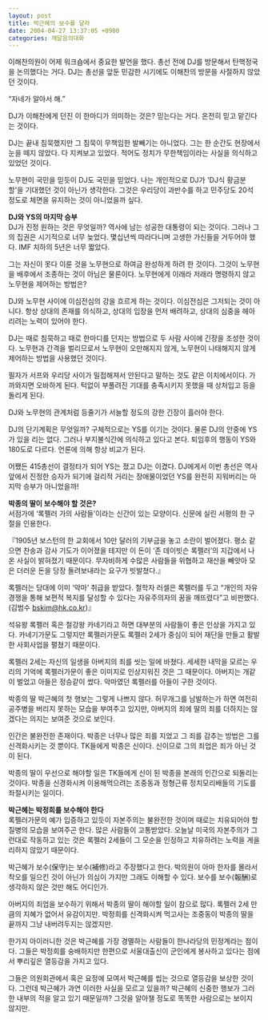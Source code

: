 ```yaml
---
layout: post
title: 박근혜의 보수를 달라
date: 2004-04-27 13:37:05 +0900
categories: 깨달음의대화
---
```

이해찬의원이 어제 워크숍에서 중요한 발언을 했다. 총선 전에 DJ를 방문해서 탄핵정국을 논의했다는 거다. DJ는 총선을 앞둔 민감한 시기에도 이해찬의 방문을 사절하지 않았던 것이다. 

“자네가 알아서 해.”

DJ가 이해찬에게 던진 이 한마디가 의미하는 것은? 믿는다는 거다. 온전히 믿고 맡긴다는 것이다. 

DJ는 끝내 침묵했지만 그 침묵이 무책임한 발빼기는 아니었다. 그는 한 순간도 현장에서 눈을 떼지 않았다. 다 지켜보고 있었다. 적어도 정치가 무한책임이라는 사실을 의식하고 있었던 것이다. 

노무현이 국민을 믿듯이 DJ도 국민을 믿었다. 나는 개인적으로 DJ가 'DJ식 황금분할'을 기대했던 것이 아닌가 생각한다. 그것은 우리당이 과반수를 하고 민주당도 20석 정도로 체면을 유지하는 것이 아니었을까 싶다. 

**DJ와 YS의 마지막 승부**  
DJ가 진정 원하는 것은 무엇일까? 역사에 남는 성공한 대통령이 되는 것이다. 그러나 그의 집권은 시기적으로 너무 늦었다. 몇십년씩 따라다니며 고생한 가신들을 거두어야 했다. IMF 치하의 5년은 너무 짧았다. 

그는 자신이 못다 이룬 것을 노무현으로 하여금 완성하게 하려 한 것이다. 그것이 노무현을 배후에서 조종하는 것이 아님은 물론이다. 노무현에게 이래라 저래라 명령하지 않고 노무현을 제어하는 방법은? 

DJ와 노무현 사이에 이심전심의 강을 흐르게 하는 것이다. 이심전심은 그저되는 것이 아니다. 항상 상대의 존재를 의식하고, 상대의 입장을 먼저 배려하고, 상대의 심중을 헤아리려는 노력이 있어야 한다. 

DJ는 때로 침묵하고 때로 한마디를 던지는 방법으로 두 사람 사이에 긴장을 조성한 것이다. 노무현과 간격을 벌리므로서 노무현이 오만해지지 않게, 노무현이 나태해지지 않게 제어하는 방법을 사용했던 것이다. 

필자가 서프와 우리당 사이가 밀접해져서 안된다고 말하는 것도 같은 이치에서이다. 가까와지면 오바하게 된다. 턱없이 부풀려진 기대를 충족시키지 못했을 때 상처입고 등을 돌리게 된다. 

DJ와 노무현의 관계처럼 등줄기가 서늘할 정도의 강한 긴장이 흘러야 한다. 

DJ의 단기계획은 무엇일까? 구체적으로는 YS를 이기는 것이다. 물론 DJ의 안중에 YS가 있을 리는 없다. 그러나 부지불식간에 의식하고 있다고 본다. 퇴임후의 행동이 YS와 180도로 다르다. 언론에 의해 항상 비교가 된다. 

어쨌든 415총선이 결정타가 되어 YS는 졌고 DJ는 이겼다. DJ에게서 이번 총선은 역사 앞에서 진정한 승자가 되기에 걸리적 거리는 장애물이었던 YS를 완전히 지워버리는 마지막 승부가 아니었을까!

**박종의 딸이 보수해야 할 것은?**  
서점가에 ‘록펠러 가의 사람들’이라는 신간이 있는 모양이다. 신문에 실린 서평의 한 구절을 인용한다. 

『1905년 보스턴의 한 교회에서 10만 달러의 기부금을 놓고 소란이 벌어졌다. 평소 같으면 찬송과 감사 기도가 이어졌을 테지만 이 돈이 ‘존 데이빗슨 록펠러’의 지갑에서 나온 사실이 밝혀졌기 때문이다. 무자비하게 수많은 사람들을 위협하고 재산을 빼앗아 모은 더러운 돈을 당장 돌려보내라는 요구가 빗발쳤다.』

록펠러는 당대에 이미 ‘악마’ 취급을 받았다. 철학자 러셀은 록펠러를 두고 “개인의 자유경쟁을 통해 보편적 복지를 달성할 수 있다는 자유주의자의 꿈을 깨뜨렸다”고 비판했다. (김범수 bskim@hk.co.kr)』

석유왕 록펠러 혹은 철강왕 카네기라고 하면 대부분의 사람들이 좋은 인상을 가지고 있다. 카네기가문도 그렇지만 록펠러가문도 록펠러 2세가 중심이 되어 재단을 만들고 활발한 사회사업을 펼쳤기 때문이다. 

록펠러 2세는 자신의 일생을 아버지의 죄를 씻는 일에 바쳤다. 세세한 내막을 모르는 우리의 기억에 록펠러가문이 좋은 이미지로 인상지워진 것은 그 때문이다. 아버지는 개같이 벌었고 아들은 정승같이 썼다. 악마였던 록펠러를 아들이 구한 것이다. 

박종의 딸 박근혜의 첫 행보는 그렇게 나쁘지 않다. 허무개그를 남발하는가 하면 여전히 공주병을 버리지 못하는 모습을 부여주고 있지만, 아버지의 죄에 딸의 죄를 더하지는 않겠다는 의지는 보여준 것으로 보인다. 

인간은 불완전한 존재이다. 박종은 너무나 많은 죄를 지었고 그 죄를 감추는 방법은 그를 신격화시키는 것 뿐이다. TK들에게 박종은 신이다. 신이므로 그의 죄업은 죄가 아닌 것이 된다. 

박종의 딸이 우선으로 해야할 일은 TK들에게 신이 된 박종을 본래의 인간으로 되돌리는 것이다. 박종을 신경화시켜 이용해먹으려는 조중동과 정형근류 정치모리배들의 기도를 좌절시키는 일이다. 

**박근혜는 박정희를 보수해야 한다**  
록펠러가문의 예가 입증하고 있듯이 자본주의는 불완전한 것이며 때로는 치유되어야 할 질병의 모습을 보여주곤 한다. 많은 사람들이 고통받았다. 오늘날 미국의 자본주의가 그런대로 작동하고 있는 것은 록펠러 2세들이 그 모순을 인정하고 치유하려는 노력을 게을리하지 않았기 때문이다. 

박근혜가 보수(保守)는 보수(補修)라고 주장했다고 한다. 박의원이 아마 한자를 몰라서 착오를 일으킨 것이 아닌가 의심이 가지만 그래도 이해할 수 있다. 보수를 보수(報酬)로 생각하지 않은 것만 해도 어디인가. 

아버지의 죄업을 보수하기 위해서 박종의 딸이 해야할 일이 참으로 많다. 록펠러 2세 만큼의 지혜가 없어서 유감이지만. 박정희를 신격화시켜 먹고사는 조중동이 박종의 딸을 끝까지 그냥 내버려두지는 않겠지만.

한가지 아이러니한 것은 박근혜를 가장 경멸하는 사람들이 한나라당의 민정계라는 점이다. 그들은 박정희를 숭배하지만 한편으로 서울대출신이 군인에게 봉사하고 있다는 점에서 뿌리깊은 열등감을 가지고 있다. 

그들은 의원회관에서 혹은 요정에 모여서 박근혜를 씹는 것으로 열등감을 보상한 것이다. 그런데 박근혜가 과연 이러한 사실을 모르고 있을까? 박근혜의 신중한 행보가 그러한 내부의 적을 알고 있기 때문일까? 그것을 알아챌 정도로 똑똑한 사람으로는 보이지 않지만.